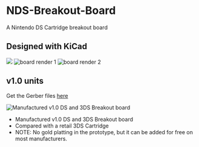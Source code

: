 # NDS-Breakout-Board
 A Nintendo DS Cartridge breakout board

## Designed with KiCad
![](https://upload.wikimedia.org/wikipedia/commons/5/59/KiCad-Logo.svg)
![board render 1](https://raw.githubusercontent.com/pedro-javierf/dscartpcb/main/render.png)
![board render 2](https://raw.githubusercontent.com/pedro-javierf/dscartpcb/main/render2.png)

## v1.0 units

Get the Gerber files [here](https://github.com/pedro-javierf/dscartpcb/releases/tag/v1.0)

![Manufactured v1.0 DS and 3DS Breakout board](https://raw.githubusercontent.com/pedro-javierf/dscartpcb/main/board.png?token=ADDA4ZXDSTRA2M477LOJ72LAGAS4O)

* Manufactured v1.0 DS and 3DS Breakout board
* Compared with a retail 3DS Cartridge
* NOTE: No gold platting in the prototype, but it can be added for free on most manufacturers.
